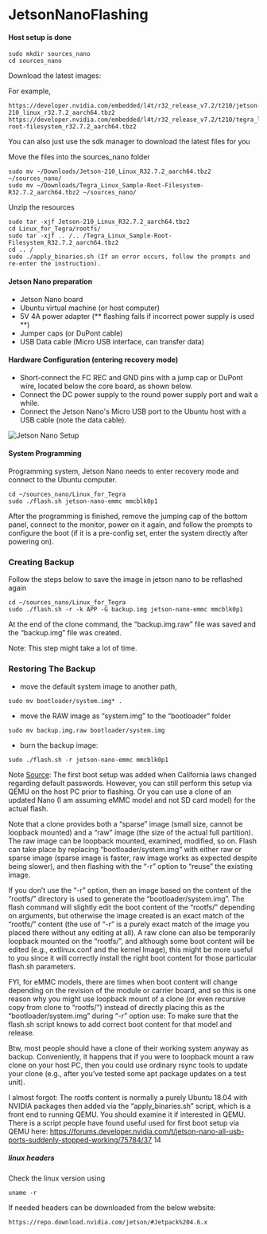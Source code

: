 # JetsonNanoFlashing


####  Host setup is done
```
sudo mkdir sources_nano
cd sources_nano
```

Download the latest images:

For example,
```
https://developer.nvidia.com/embedded/l4t/r32_release_v7.2/t210/jetson-210_linux_r32.7.2_aarch64.tbz2
https://developer.nvidia.com/embedded/l4t/r32_release_v7.2/t210/tegra_linux_sample-root-filesystem_r32.7.2_aarch64.tbz2
```

You can also just use the sdk manager to download the latest files for you

Move the files into the sources_nano folder
```
sudo mv ~/Downloads/Jetson-210_Linux_R32.7.2_aarch64.tbz2 ~/sources_nano/            
sudo mv ~/Downloads/Tegra_Linux_Sample-Root-Filesystem-R32.7.2_aarch64.tbz2 ~/sources_nano/  
```

Unzip the resources
```
sudo tar -xjf Jetson-210_Linux_R32.7.2_aarch64.tbz2
cd Linux_for_Tegra/rootfs/       
sudo tar -xjf .. /.. /Tegra_Linux_Sample-Root-Filesystem_R32.7.2_aarch64.tbz2
cd .. /
sudo ./apply_binaries.sh (If an error occurs, follow the prompts and re-enter the instruction). 
```

#### Jetson Nano preparation
- Jetson Nano board
- Ubuntu virtual machine (or host computer)
- 5V 4A power adapter (** flashing fails if incorrect power supply is used **)
- Jumper caps (or DuPont cable)
- USB Data cable (Micro USB interface, can transfer data)
#### Hardware Configuration (entering recovery mode)
- Short-connect the FC REC and GND pins with a jump cap or DuPont wire, located below the core board, as shown below.
- Connect the DC power supply to the round power supply port and wait a while.
- Connect the Jetson Nano's Micro USB port to the Ubuntu host with a USB cable (note the data cable).

![Jetson Nano Setup](https://www.waveshare.com/w/upload/2/2f/Jetson-nano-Force_recovery2-watermark.png)
      
#### System Programming
Programming system, Jetson Nano needs to enter recovery mode and connect to the Ubuntu computer.

```
cd ~/sources_nano/Linux_for_Tegra
sudo ./flash.sh jetson-nano-emmc mmcblk0p1
```
After the programming is finished, remove the jumping cap of the bottom panel, connect to the monitor, power on it again, and follow the prompts to configure the boot (if it is a pre-config set, enter the system directly after powering on).


### Creating Backup
Follow the steps below to save the image in jetson nano to be reflashed again 
```
cd ~/sources_nano/Linux_for_Tegra
sudo ./flash.sh -r -k APP -G backup.img jetson-nano-emmc mmcblk0p1
```
At the end of the clone command, the “backup.img.raw” file was saved and the “backup.img” file was created.

Note: This step might take a lot of time.

### Restoring The Backup

- move the default system image to another path,
```
sudo mv bootloader/system.img* .
```  
- move the RAW image as “system.img” to the “bootloader” folder
```
sudo mv backup.img.raw bootloader/system.img
```
- burn the backup image:
```
sudo ./flash.sh -r jetson-nano-emmc mmcblk0p1
```


Note [Source](https://forums.developer.nvidia.com/t/minimize-install-without-oem-config/183443): The first boot setup was added when California laws changed regarding default passwords. However, you can still perform this setup via QEMU on the host PC prior to flashing. Or you can use a clone of an updated Nano (I am assuming eMMC model and not SD card model) for the actual flash.

Note that a clone provides both a “sparse” image (small size, cannot be loopback mounted) and a “raw” image (the size of the actual full partition). The raw image can be loopback mounted, examined, modified, so on. Flash can take place by replacing “bootloader/system.img” with either raw or sparse image (sparse image is faster, raw image works as expected despite being slower), and then flashing with the “-r” option to “reuse” the existing image.

If you don’t use the “-r” option, then an image based on the content of the “rootfs/” directory is used to generate the “bootloader/system.img”. The flash command will slightly edit the boot content of the “rootfs/” depending on arguments, but otherwise the image created is an exact match of the “rootfs/” content (the use of “-r” is a purely exact match of the image you placed there without any editing at all). A raw clone can also be temporarily loopback mounted on the “rootfs/”, and although some boot content will be edited (e.g., extlinux.conf and the kernel Image), this might be more useful to you since it will correctly install the right boot content for those particular flash.sh parameters.

FYI, for eMMC models, there are times when boot content will change depending on the revision of the module or carrier board, and so this is one reason why you might use loopback mount of a clone (or even recursive copy from clone to “rootfs/”) instead of directly placing this as the “bootloader/system.img” during “-r” option use: To make sure that the flash.sh script knows to add correct boot content for that model and release.

Btw, most people should have a clone of their working system anyway as backup. Conveniently, it happens that if you were to loopback mount a raw clone on your host PC, then you could use ordinary rsync tools to update your clone (e.g., after you’ve tested some apt package updates on a test unit).

I almost forgot: The rootfs content is normally a purely Ubuntu 18.04 with NVIDIA packages then added via the “apply_binaries.sh” script, which is a front end to running QEMU. You should examine it if interested in QEMU. There is a script people have found useful used for first boot setup via QEMU here:
https://forums.developer.nvidia.com/t/jetson-nano-all-usb-ports-suddenly-stopped-working/75784/37 14





##### linux headers

Check the linux version using 
```
uname -r
```

If needed headers can be downloaded from the below website:
```
https://repo.download.nvidia.com/jetson/#Jetpack%204.6.x
```



